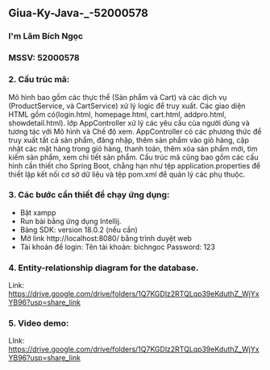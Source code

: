 ## Giua-Ky-Java-_-52000578
### I'm Lâm Bích Ngọc
### MSSV: 52000578
### 2. Cấu trúc mã:
Mô hình bao gồm các thực thể (Sản phẩm và Cart) và các dịch vụ (ProductService,  và CartService) xử lý logic để truy xuất.
Các giao diện HTML gồm có(login.html, homepage.html, cart.html, addpro.html, showdetail.html).
lớp AppController xử lý các yêu cầu của người dùng và tương tác với Mô hình và Chế độ xem. AppController có các phương thức để truy xuất tất cả sản phẩm, đăng nhập, thêm sản phẩm vào giỏ hàng, cập nhật các mặt hàng trong giỏ hàng, thanh toán, thêm xóa sản phẩm mới, tìm kiếm sản phẩm, xem chi tiết sản phẩm.
Cấu trúc mã cũng bao gồm các cấu hình cần thiết cho Spring Boot, chẳng hạn như tệp application.properties để thiết lập kết nối cơ sở dữ liệu và tệp pom.xml để quản lý các phụ thuộc.
### 3. Các bước cần thiết để chạy ứng dụng:
- Bật xampp
- Run bài bằng ứng dụng Intellij.
- Bảng SDK: version 18.0.2 (nếu cần)
- Mở link http://localhost:8080/ bằng trình duyệt web
- Tài khoản để login:
      Tên tài khoản: bichngoc
      Password: 123
### 4. Entity-relationship diagram for the database. 
Link: https://drive.google.com/drive/folders/1Q7KGDlz2RTQLqp39eKduthZ_WjYxYB96?usp=share_link
### 5. Video demo: 
LInk: https://drive.google.com/drive/folders/1Q7KGDlz2RTQLqp39eKduthZ_WjYxYB96?usp=share_link
